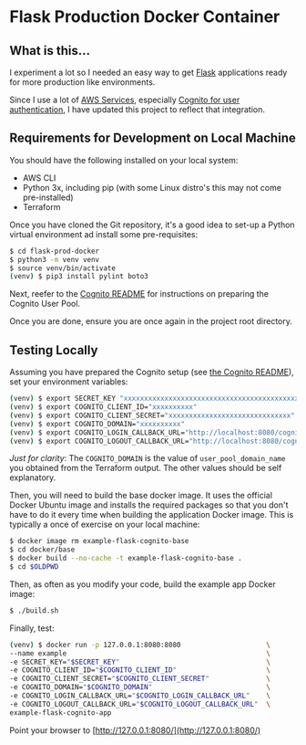 # Flask Production Docker Container

## What is this...

I experiment a lot so I needed an easy way to get [Flask](http://flask.pocoo.org/) applications ready for more production like environments.

Since I use a lot of [AWS Services](https://aws.amazon.com), especially [Cognito for user authentication](https://aws.amazon.com/cognito/), I have updated this project to reflect that integration.

## Requirements for Development on Local Machine

You should have the following installed on your local system:

* AWS CLI
* Python 3x, including pip (with some Linux distro's this may not come pre-installed)
* Terraform

Once you have cloned the Git repository, it's a good idea to set-up a Python virtual environment ad install some pre-requisites:

```bash
$ cd flask-prod-docker
$ python3 -m venv venv
$ source venv/bin/activate
(venv) $ pip3 install pylint boto3
```

Next, reefer to the [Cognito README](cognito/README.md) for instructions on preparing the Cognito User Pool.

Once you are done, ensure you are once again in the project root directory.

## Testing Locally

Assuming you have prepared the Cognito setup (see [the Cognito README](cognito/README.md)), set your environment variables:

```bash
(venv) $ export SECRET_KEY "xxxxxxxxxxxxxxxxxxxxxxxxxxxxxxxxxxxxxxxxxxxxxxxxxx"
(venv) $ export COGNITO_CLIENT_ID="xxxxxxxxxx"
(venv) $ export COGNITO_CLIENT_SECRET="xxxxxxxxxxxxxxxxxxxxxxxxxxxxxx"
(venv) $ export COGNITO_DOMAIN="xxxxxxxxxx"
(venv) $ export COGNITO_LOGIN_CALLBACK_URL="http://localhost:8080/cognito_callback"
(venv) $ export COGNITO_LOGOUT_CALLBACK_URL="http://localhost:8080/cognito_logout_callback"
```

_Just for clarity_: The `COGNITO_DOMAIN` is the value of `user_pool_domain_name` you obtained from the Terraform output. The other values should be self explanatory.

Then, you will need to build the base docker image. It uses the official Docker Ubuntu image and installs the required packages so that you don't have to do it every time when building the application Docker image. This is typically a once of exercise on your local machine:

```bash
$ docker image rm example-flask-cognito-base
$ cd docker/base
$ docker build --no-cache -t example-flask-cognito-base .
$ cd $OLDPWD
```

Then, as often as you modify your code, build the example app Docker image:

```bash
$ ./build.sh
```

Finally, test:

```bash
(venv) $ docker run -p 127.0.0.1:8080:8080                     \
--name example                                                 \
-e SECRET_KEY="$SECRET_KEY"                                    \
-e COGNITO_CLIENT_ID="$COGNITO_CLIENT_ID"                      \
-e COGNITO_CLIENT_SECRET="$COGNITO_CLIENT_SECRET"              \
-e COGNITO_DOMAIN="$COGNITO_DOMAIN"                            \
-e COGNITO_LOGIN_CALLBACK_URL="$COGNITO_LOGIN_CALLBACK_URL"    \
-e COGNITO_LOGOUT_CALLBACK_URL="$COGNITO_LOGOUT_CALLBACK_URL"  \
example-flask-cognito-app
```

Point your browser to [http://127.0.0.1:8080/](http://127.0.0.1:8080/)

